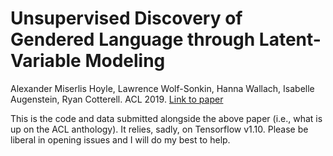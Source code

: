 # Unsupervised Discovery of Gendered Language through Latent-Variable Modeling

Alexander Miserlis Hoyle, Lawrence Wolf-Sonkin, Hanna Wallach, Isabelle Augenstein, Ryan Cotterell. ACL 2019. [Link to paper](https://www.aclweb.org/anthology/P19-1167/)

This is the code and data submitted alongside the above paper (i.e., what is up on the ACL anthology). It relies, sadly, on Tensorflow v1.10. Please be liberal in opening issues and I will do my best to help.